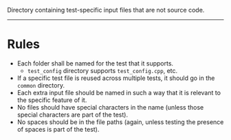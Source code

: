 Directory containing test-specific input files that are not source code.

---

Rules
===
* Each folder shall be named for the test that it supports. 
   * `test_config` directory supports `test_config.cpp`, etc.
* If a specific test file is reused across multiple tests, it should go in the `common` directory.
* Each extra input file should be named in such a way that it is relevant to the specific feature of it. 
* No files should have special characters in the name (unless those special characters are part of the test). 
* No spaces should be in the file paths (again, unless testing the presence of spaces is part of the test).
